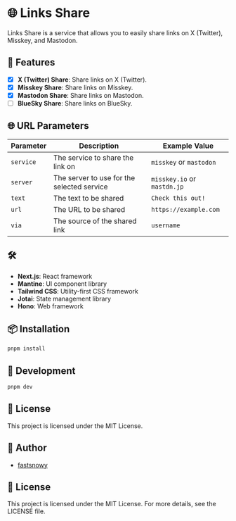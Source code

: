 
# 🌐 Links Share

Links Share is a service that allows you to easily share links on X (Twitter), Misskey, and Mastodon.

## 🚀 Features

- [x] **X (Twitter) Share**: Share links on X (Twitter).
- [x] **Misskey Share**: Share links on Misskey.
- [x] **Mastodon Share**: Share links on Mastodon.
- [ ] **BlueSky Share**: Share links on BlueSky.

## 🌐 URL Parameters

| Parameter | Description                  | Example Value       |
|-----------|------------------------------|---------------------|
| `service` | The service to share the link on | `misskey` or `mastodon` |
| `server`  | The server to use for the selected service | `misskey.io` or `mastdn.jp` |
| `text`    | The text to be shared         | `Check this out!`   |
| `url`     | The URL to be shared          | `https://example.com` |
| `via`     | The source of the shared link | `username`          |


## 🛠️ 

- **Next.js**: React framework
- **Mantine**: UI component library
- **Tailwind CSS**: Utility-first CSS framework
- **Jotai**: State management library
- **Hono**: Web framework

## 📦 Installation

```sh
pnpm install
```

## 🔧 Development

```sh
pnpm dev
```

## 📄 License

This project is licensed under the MIT License.

## 👥 Author

- [fastsnowy](https://github.com/fastsnowy)

## 📄 License

This project is licensed under the MIT License. For more details, see the LICENSE file.


